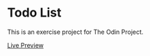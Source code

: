 # Todo List

This is an exercise project for The Odin Project.

[Live Preview](https://farzad-d.github.io/todo-list/)
